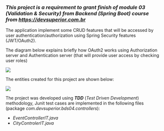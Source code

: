 ### *This project is a requirement to grant finish of module 03 (Validation & Security) from Backend (Spring Boot) course from https://devsuperior.com.br*

The application implement some CRUD features that will be accessed by user authentication/authorization using Spring Security features (JWT/OAuth2).

The diagram below explains briefly how OAuth2 works using Authorization server and Authentication server (that will provide user access by checking user roles)

![](https://rgiovann.github.io/image-repo/oauth2.png)

The entities created for this project are shown below:

![](https://rgiovann.github.io/image-repo/diagrama_classe_bds4.png)

The project was developed using ___TDD___ (*Test Driven Development*) methodology, Junit test cases are implemented in the following files (package _com.devsuperior.bds04.controllers_):

-   _EventControllerIT.java_
-   _CityControlerIT.java_
